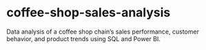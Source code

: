 # coffee-shop-sales-analysis
Data analysis of a coffee shop chain’s sales performance, customer behavior, and product trends using SQL and Power BI.

